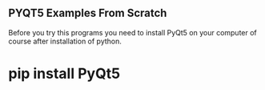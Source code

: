 ## PYQT5 Examples From Scratch

Before you try this programs you need to install PyQt5 on your computer of course after installation of python.

# pip install PyQt5


